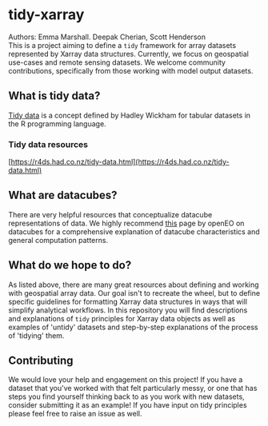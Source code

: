 # tidy-xarray

Authors: Emma Marshall. Deepak Cherian, Scott Henderson  
This is a project aiming to define a `tidy` framework for array datasets represented by Xarray data structures. Currently, we focus on geospatial use-cases and remote sensing datasets. We welcome community contributions, specifically from those working with model output datasets. 

## What is tidy data?

[Tidy data](https://vita.had.co.nz/papers/tidy-data.pdf) is a concept defined by Hadley Wickham for tabular datasets in the R programming language. 

### Tidy data resources 

[https://r4ds.had.co.nz/tidy-data.html](https://r4ds.had.co.nz/tidy-data.html)

## What are datacubes?

There are very helpful resources that conceptualize datacube representations of data. We highly recommend [this](https://openeo.org/documentation/1.0/datacubes.html#what-are-datacubes) page by openEO on datacubes for a comprehensive explanation of datacube characteristics and general computation patterns. 

## What do we hope to do? 

As listed above, there are many great resources about defining and working with geospatial array data. Our goal isn't to recreate the wheel, but to define specific guidelines for formatting Xarray data structures in ways that will simplify analytical workflows. In this repository you will find descriptions and explanations of `tidy` principles for Xarray data objects as well as examples of 'untidy' datasets and step-by-step explanations of the process of 'tidying' them. 

## Contributing

We would love your help and engagement on this project! If you have a dataset that you've worked with that felt particularly messy, or one that has steps you find yourself thinking back to as you work with new datasets, consider submitting it as an example! If you have input on tidy principles please feel free to raise an issue as well. 

